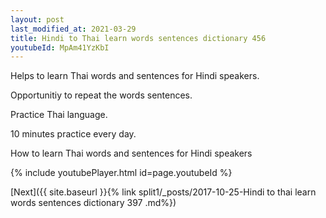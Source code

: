 ```yaml
---
layout: post
last_modified_at: 2021-03-29
title: Hindi to Thai learn words sentences dictionary 456 
youtubeId: MpAm41YzKbI
---
```

 
 
Helps to learn Thai words and sentences for Hindi speakers.

Opportunitiy to repeat the words sentences. 

Practice Thai language. 
 
10 minutes practice every day. 
 
How to learn Thai words and sentences for Hindi speakers 
 
{% include youtubePlayer.html id=page.youtubeId %}
 
 
[Next]({{ site.baseurl }}{% link  split1/_posts/2017-10-25-Hindi to thai learn words sentences dictionary 397 .md%})
 
